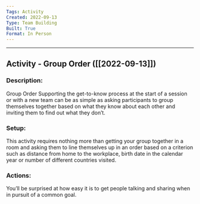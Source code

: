 ```yaml
---
Tags: Activity
Created: 2022-09-13
Type: Team Building
Built: True
Format: In Person
---
```


--------------------------------------------------------------------------------
## Activity - Group Order ([[2022-09-13]])
### Description: 
Group Order
Supporting the get-to-know process at the start of a session or with a new team can be as simple as asking participants to group themselves together based on what they know about each other and inviting them to find out what they don’t.

### Setup: 
This activity requires nothing more than getting your group together in a room and asking them to line themselves up in an order based on a criterion such as distance from home to the workplace, birth date in the calendar year or number of different countries visited. 

### Actions: 
You’ll be surprised at how easy it is to get people talking and sharing when in pursuit of a common goal.